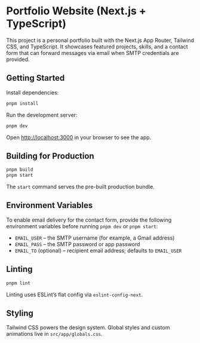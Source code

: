 # Portfolio Website (Next.js + TypeScript)

This project is a personal portfolio built with the Next.js App Router, Tailwind CSS, and TypeScript. It showcases featured projects, skills, and a contact form that can forward messages via email when SMTP credentials are provided.

## Getting Started

Install dependencies:

```bash
pnpm install
```

Run the development server:

```bash
pnpm dev
```

Open [http://localhost:3000](http://localhost:3000) in your browser to see the app.

## Building for Production

```bash
pnpm build
pnpm start
```

The `start` command serves the pre-built production bundle.

## Environment Variables

To enable email delivery for the contact form, provide the following environment variables before running `pnpm dev` or `pnpm start`:

- `EMAIL_USER` – the SMTP username (for example, a Gmail address)
- `EMAIL_PASS` – the SMTP password or app password
- `EMAIL_TO` (optional) – recipient email address; defaults to `EMAIL_USER`

## Linting

```bash
pnpm lint
```

Linting uses ESLint’s flat config via `eslint-config-next`.

## Styling

Tailwind CSS powers the design system. Global styles and custom animations live in `src/app/globals.css`.
